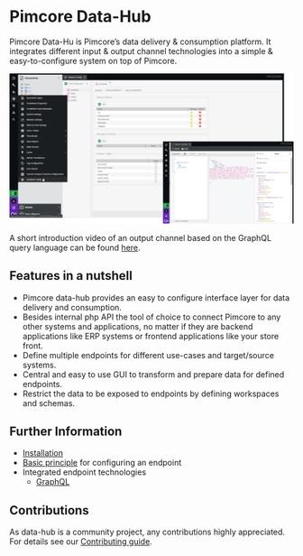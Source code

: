 # Pimcore Data-Hub

Pimcore Data-Hu is Pimcore’s data delivery & consumption platform. It integrates different input & output channel
technologies into a simple & easy-to-configure system on top of Pimcore.

![Overview](./doc/img/overview.jpg)

A short introduction video of an output channel based on the GraphQL query language can be found [here](./doc/img/graphql/intro.mp4).

## Features in a nutshell
- Pimcore data-hub provides an easy to configure interface layer for data delivery and consumption.
- Besides internal php API the tool of choice to connect Pimcore to any other systems and applications, 
  no matter if they are backend applications like ERP systems or frontend applications like your store front. 
- Define multiple endpoints for different use-cases and target/source systems.   
- Central and easy to use GUI to transform and prepare data for defined endpoints.
- Restrict the data to be exposed to endpoints by defining workspaces and schemas.

## Further Information
- [Installation](./doc/01_Installation.md)
- [Basic principle](./doc/02_Basic_Principle.md) for configuring an endpoint
- Integrated endpoint technologies
  - [GraphQL](./doc/10_GraphQL/README.md)
  
## Contributions
As data-hub is a community project, any contributions highly appreciated.
For details see our [Contributing guide](https://github.com/pimcore/data-hub/blob/master/CONTRIBUTING.md).